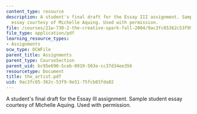 ```yaml
---
content_type: resource
description: A student's final draft for the Essay III assignment. Sample student
  essay courtesy of Michelle Aquing. Used with permission.
file: /courses/21w-730-2-the-creative-spark-fall-2004/9ac3fc85362c53f99e5175fcb03fda02_the_artist.pdf
file_type: application/pdf
learning_resource_types:
- Assignments
ocw_type: OCWFile
parent_title: Assignments
parent_type: CourseSection
parent_uid: bc95e690-5ceb-0919-503e-cc37d34ee356
resourcetype: Document
title: the_artist.pdf
uid: 9ac3fc85-362c-53f9-9e51-75fcb03fda02
---
```

A student's final draft for the Essay III assignment. Sample student essay courtesy of Michelle Aquing. Used with permission.

